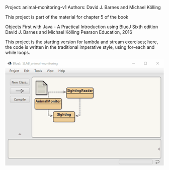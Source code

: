 Project: animal-monitoring-v1
Authors: David J. Barnes and Michael Kölling

This project is part of the material for chapter 5 of the book

   Objects First with Java - A Practical Introduction using BlueJ
   Sixth edition
   David J. Barnes and Michael Kölling
   Pearson Education, 2016

This project is the starting version for lambda and stream exercises;
here, the code is written in the traditional imperative style, using
for-each and while loops.

<img src="AnimalMonitor_show.gif">
